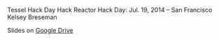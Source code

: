 Tessel Hack Day
Hack Reactor Hack Day: Jul. 19, 2014 – San Francisco
Kelsey Breseman

Slides on [Google Drive](https://docs.google.com/presentation/d/1qYTUBw3wRO1ybDnATXYXz44tAt1AlAPoirk6KcqVbiY/edit?usp=sharing)
